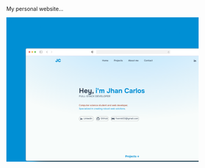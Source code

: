 My personal website...

![mackup_mypage](https://github.com/FrankiNarvaez/my-page-astro/blob/main/src/assets/mackup_mypage.png)
